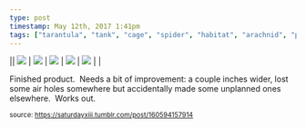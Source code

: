 ```yaml
---
type: post
timestamp: May 12th, 2017 1:41pm
tags: ["tarantula", "tank", "cage", "spider", "habitat", "arachnid", "pets"]
---
```


|| <img src="https://saturdayxiii.github.io/media/160594157914_0.jpg"/> | <img src="https://saturdayxiii.github.io/media/160594157914_1.jpg"/> | <img src="https://saturdayxiii.github.io/media/160594157914_2.jpg"/> |
 <img src="https://saturdayxiii.github.io/media/160594157914_3.jpg"/> | <img src="https://saturdayxiii.github.io/media/160594157914_4.jpg"/> |  |

Finished product.  Needs a bit of improvement: a couple inches wider, lost some air holes somewhere but accidentally made some unplanned ones elsewhere.  Works out.
 
  
<small>source: https://saturdayxiii.tumblr.com/post/160594157914</small>